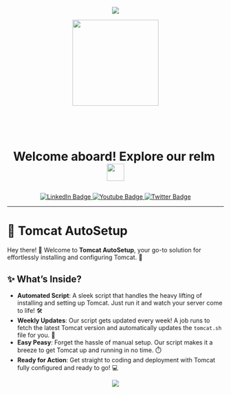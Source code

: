 <p align="center">
  <img src="https://capsule-render.vercel.app/api?type=waving&color=gradient&text=Hello!&height=100&section=header"/>
</p>

<div id="header" align="center">
  <img src="https://i.giphy.com/media/v1.Y2lkPTc5MGI3NjExYm5vaHRnaGpjbXl0M2V2ZGo4Y3E3ZDlua2tmaDZidHVyNTdyazY0NiZlcD12MV9pbnRlcm5hbF9naWZfYnlfaWQmY3Q9cw/KzJkzjggfGN5Py6nkT/giphy.gif" width="200"/>
</div>
<h1 id="header" align="center">
   &nbsp;&nbsp;<i></i><p><span class="bold">Welcome aboard! Explore our relm&nbsp; </i>
  <img src="https://media.giphy.com/media/WUlplcMpOCEmTGBtBW/giphy.gif" width="40px"/>
  </span</p>
</h1>
<div id="badges" align="center">
  <a href="https://www.linkedin.com/in/tekade-sukant-3343bb252">
    <img src="https://img.shields.io/badge/LinkedIn-blue?style=for-the-badge&logo=linkedin&logoColor=white" alt="LinkedIn Badge"/>
  </a>
  <a href="https://www.instagram.com/muschifresser/">
    <img src="https://img.shields.io/badge/Instagram-orange?style=for-the-badge&logo=Instagram&logoColor=white" alt="Youtube Badge"/>
  </a>
  <a href="https://github.com/tekadesukant">
    <img src="https://img.shields.io/badge/Portfolio-purple?style=for-the-badge&logo=Github&logoColor=white" alt="Twitter Badge"/>
  </a>
</div>

---

# 🚀 **Tomcat AutoSetup**

Hey there! 👋 Welcome to **Tomcat AutoSetup**, your go-to solution for effortlessly installing and configuring Tomcat. 🚀

## ✨ **What’s Inside?**

- **Automated Script**: A sleek script that handles the heavy lifting of installing and setting up Tomcat. Just run it and watch your server come to life! 🛠️
- **Weekly Updates**: Our script gets updated every week! A job runs to fetch the latest Tomcat version and automatically updates the `tomcat.sh` file for you. 🌟
- **Easy Peasy**: Forget the hassle of manual setup. Our script makes it a breeze to get Tomcat up and running in no time. ⏱️
- **Ready for Action**: Get straight to coding and deployment with Tomcat fully configured and ready to go! 💻

<p align="center">
  <img src="https://capsule-render.vercel.app/api?type=waving&color=gradient&height=100&section=footer"/>
</p>

